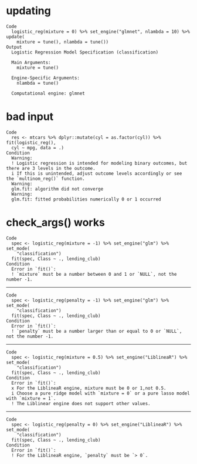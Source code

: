 # updating

    Code
      logistic_reg(mixture = 0) %>% set_engine("glmnet", nlambda = 10) %>% update(
        mixture = tune(), nlambda = tune())
    Output
      Logistic Regression Model Specification (classification)
      
      Main Arguments:
        mixture = tune()
      
      Engine-Specific Arguments:
        nlambda = tune()
      
      Computational engine: glmnet 
      

# bad input

    Code
      res <- mtcars %>% dplyr::mutate(cyl = as.factor(cyl)) %>% fit(logistic_reg(),
      cyl ~ mpg, data = .)
    Condition
      Warning:
      ! Logistic regression is intended for modeling binary outcomes, but there are 3 levels in the outcome.
      i If this is unintended, adjust outcome levels accordingly or see the `multinom_reg()` function.
      Warning:
      glm.fit: algorithm did not converge
      Warning:
      glm.fit: fitted probabilities numerically 0 or 1 occurred

# check_args() works

    Code
      spec <- logistic_reg(mixture = -1) %>% set_engine("glm") %>% set_mode(
        "classification")
      fit(spec, Class ~ ., lending_club)
    Condition
      Error in `fit()`:
      ! `mixture` must be a number between 0 and 1 or `NULL`, not the number -1.

---

    Code
      spec <- logistic_reg(penalty = -1) %>% set_engine("glm") %>% set_mode(
        "classification")
      fit(spec, Class ~ ., lending_club)
    Condition
      Error in `fit()`:
      ! `penalty` must be a number larger than or equal to 0 or `NULL`, not the number -1.

---

    Code
      spec <- logistic_reg(mixture = 0.5) %>% set_engine("LiblineaR") %>% set_mode(
        "classification")
      fit(spec, Class ~ ., lending_club)
    Condition
      Error in `fit()`:
      x For the LiblineaR engine, mixture must be 0 or 1,not 0.5.
      i Choose a pure ridge model with `mixture = 0` or a pure lasso model with `mixture = 1`.
      ! The Liblinear engine does not support other values.

---

    Code
      spec <- logistic_reg(penalty = 0) %>% set_engine("LiblineaR") %>% set_mode(
        "classification")
      fit(spec, Class ~ ., lending_club)
    Condition
      Error in `fit()`:
      ! For the LiblineaR engine, `penalty` must be `> 0`.

